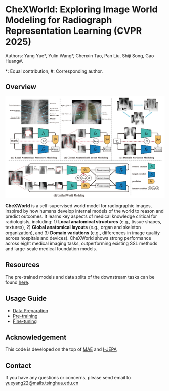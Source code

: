 # CheXWorld: Exploring Image World Modeling for Radiograph Representation Learning (CVPR 2025)
Authors: Yang Yue\*, Yulin Wang\*, Chenxin Tao, Pan Liu, Shiji Song, Gao Huang\#.

\*: Equal contribution, \#: Corresponding author.

## Overview

<img src="imgs/fig1.png" alt="fig1" style="zoom:67%;" />

**CheXWorld** is a self-supervised world model for radiographic images, inspired by how humans develop internal models of the world to reason and predict outcomes. It learns key aspects of medical knowledge critical for radiologists, including: 1) **Local anatomical structures** (e.g., tissue shapes, textures), 2) **Global anatomical layouts** (e.g., organ and skeleton organization), and 3) **Domain variations** (e.g., differences in image quality across hospitals and devices). CheXWorld shows strong performance across eight medical imaging tasks, outperforming existing SSL methods and large-scale medical foundation models.

## Resources

The pre-trained models and data splits of the downstream tasks can be found [here](https://drive.google.com/drive/folders/1XdmQaNo0U2ilDEGYnLRz39Eywkom13BP?usp=sharing).

## Usage Guide

- [Data Preparation](DATA.md)
- [Pre-training](PRETRAIN.md)
- [Fine-tuning](FINETUNE.md)

## Acknowledgement

This code is developed on the top of [MAE](https://github.com/facebookresearch/mae) and [I-JEPA](https://github.com/facebookresearch/ijepa)

## Contact

If you have any questions or concerns, please send email to yueyang22@mails.tsinghua.edu.cn



